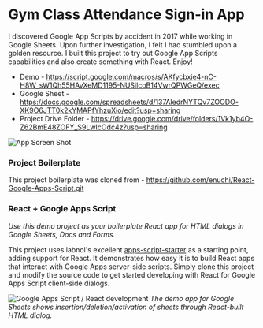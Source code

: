 # Gym Class Attendance Sign-in App
I discovered Google App Scripts by accident in 2017 while working in Google Sheets. Upon further investigation, I felt I had stumbled upon a golden resource. I built this project to try out Google App Scripts capabilities and also create something with React. Enjoy!

* Demo - https://script.google.com/macros/s/AKfycbxie4-nC-H8W_sW1Qh55HAvXeMD1195-NUSilcoB14VwrQPWGeQ/exec
* Google Sheet - https://docs.google.com/spreadsheets/d/137AledrNYTQv7ZOODO-XK9O6JTT0k2kYMAPfYhzuXio/edit?usp=sharing
* Project Drive Folder - https://drive.google.com/drive/folders/1Vk1yb4O-Z62BmE48ZOFY_S9LwIcOdc4z?usp=sharing

![App Screen Shot](https://i.imgur.com/kgRvwtJ.png)

### Project Boilerplate
This project boilerplate was cloned from - https://github.com/enuchi/React-Google-Apps-Script.git

### React + Google Apps Script
*Use this demo project as your boilerplate React app for HTML dialogs in Google Sheets, Docs and Forms.*

This project uses labnol's excellent [apps-script-starter](https://github.com/labnol/apps-script-starter) as a starting point, adding support for React. It demonstrates how easy it is to build React apps that interact with Google Apps server-side scripts. Simply clone this project and modify the source code to get started developing with React for Google Apps Script client-side dialogs.

![Google Apps Script / React development](https://i.imgur.com/0yYQoYj.jpg "Start a React project for Google Apps Script")
*The demo app for Google Sheets shows insertion/deletion/activation of sheets through React-built HTML dialog.*
